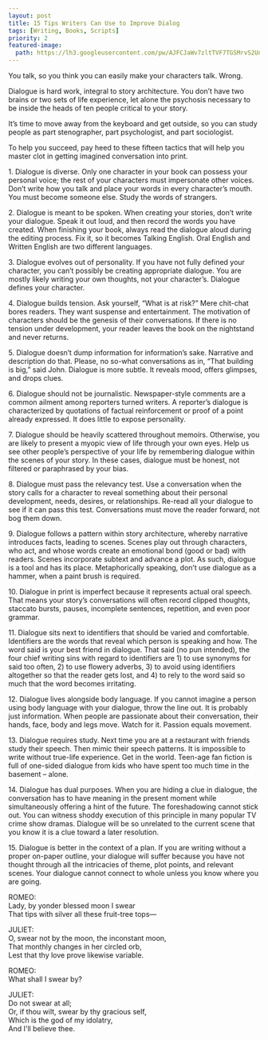 ```yaml
---
layout: post
title: 15 Tips Writers Can Use to Improve Dialog
tags: [Writing, Books, Scripts]
priority: 2
featured-image: 
  path: https://lh3.googleusercontent.com/pw/AJFCJaWv7zltTVF7TGSMrvS2UnBCXEoHt8Z6Ef2hxaibBWBnvsIsTXsOwhQQ6ARUcvMly_HRckXgDH883tcKA5HemD8uhzUVopRVelMnFIj9dcgg5O0B8oJPV82H2P65kRSoJkEUqEEIyNmjYMs7K19lor0C7Q=w980-h626-s-no?authuser=0
---
```


You talk, so you think you can easily make your characters talk. Wrong.

Dialogue is hard work,  integral to story architecture. You don’t have two brains or two sets of life experience, let alone the psychosis necessary to be inside the heads of ten people critical to your story.

It’s time to move away from the keyboard and get outside, so you can study people as part stenographer, part psychologist, and part sociologist.

To help you succeed, pay heed to these fifteen tactics that will help you master clot in getting imagined conversation into print.

1\. Dialogue is diverse. Only one character in your book can possess your personal voice; the rest of your characters must impersonate other voices. Don’t write how you talk and place your words in every character’s mouth. You must become someone else. Study the words of strangers.

2\. Dialogue is meant to be spoken. When creating your stories, don’t write your dialogue. Speak it out loud, and then record the words you have created. When finishing your book, always read the dialogue aloud during the editing process. Fix it, so it becomes Talking English. Oral English and Written English are two different languages.

3\. Dialogue evolves out of personality. If you have not fully defined your character, you can’t possibly be creating appropriate dialogue. You are mostly likely writing your own thoughts, not your character’s. Dialogue defines your character.

4\. Dialogue builds tension. Ask yourself, “What is at risk?” Mere chit-chat bores readers. They want suspense and entertainment. The motivation of characters should be the genesis of their conversations. If there is no tension under development, your reader leaves the book on the nightstand and never returns.

5\. Dialogue doesn’t dump information for information’s sake. Narrative and description do that. Please, no so-what conversations as in, “That building is big,” said John. Dialogue is more subtle. It reveals mood, offers glimpses, and drops clues.

6\. Dialogue should not be journalistic. Newspaper-style comments are a common ailment among reporters turned writers. A reporter’s dialogue is characterized by quotations of factual reinforcement or proof of a point already expressed. It does little to expose personality.

7\. Dialogue should be heavily scattered throughout memoirs. Otherwise, you are likely to present a myopic view of life through your own eyes. Help us see other people’s perspective of your life by remembering dialogue within the scenes of your story. In these cases, dialogue must be honest, not filtered or paraphrased by your bias.

8\. Dialogue must pass the relevancy test. Use a conversation when the story calls for a character to reveal something about their personal development, needs, desires, or relationships. Re-read all your dialogue to see if it can pass this test. Conversations must move the reader forward, not bog them down.

9\.  Dialogue follows a pattern within story architecture, whereby narrative introduces facts, leading to scenes. Scenes play out through characters, who act, and whose words create an emotional bond (good or bad) with readers. Scenes incorporate subtext and advance a plot. As such, dialogue is a tool and has its place. Metaphorically speaking, don’t use dialogue as a hammer, when a paint brush is required.

10\. Dialogue in print is imperfect because it represents actual oral speech. That means your story’s conversations will often record clipped thoughts, staccato bursts, pauses, incomplete sentences, repetition, and even poor grammar.

11\. Dialogue sits next to identifiers that should be varied and comfortable. Identifiers are the words that reveal which person is speaking and how. The word said is your best friend in dialogue. That said (no pun intended), the four chief writing sins with regard to identifiers are 1) to use synonyms for said too often, 2) to use flowery adverbs, 3) to avoid using identifiers altogether so that the reader gets lost, and 4) to rely to the word said so much that the word becomes irritating.

12\. Dialogue lives alongside body language. If you cannot imagine a person using body language with your dialogue, throw the line out. It is probably just information. When people are passionate about their conversation, their hands, face, body and legs move. Watch for it. Passion equals movement.

13\. Dialogue requires study. Next time you are at a restaurant with friends study their speech. Then mimic their speech patterns. It is impossible to write without true-life experience. Get in the world. Teen-age fan fiction is full of one-sided dialogue from kids who have spent too much time in the basement – alone.

14\. Dialogue has dual purposes. When you are hiding a clue in dialogue, the conversation has to have meaning in the present moment while simultaneously offering a hint of the future. The foreshadowing cannot stick out. You can witness shoddy execution of this principle in many popular TV crime show dramas. Dialogue will be so unrelated to the current scene that you know it is a clue toward a later resolution.

15\. Dialogue is better in the context of a plan. If you are writing without a proper on-paper outline, your dialogue will suffer because you have not thought through all the intricacies of theme, plot points, and relevant scenes. Your dialogue cannot connect to whole unless you know where you are going.

ROMEO:<br/>
Lady, by yonder blessed moon I swear<br/>
That tips with silver all these fruit-tree tops—<br/>

JULIET:<br/>
O, swear not by the moon, the inconstant moon,<br/>
That monthly changes in her circled orb,<br/>
Lest that thy love prove likewise variable.<br/>

ROMEO:<br/>
What shall I swear by?<br/>

JULIET:<br/>
Do not swear at all;<br/>
Or, if thou wilt, swear by thy gracious self,<br/>
Which is the god of my idolatry,<br/>
And I'll believe thee.<br/>

